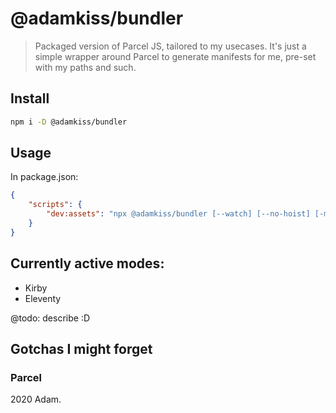 # @adamkiss/bundler

> Packaged version of Parcel JS, tailored to my usecases. It's just a simple wrapper around Parcel to generate manifests for me, pre-set with my paths and such.

## Install

``` bash
npm i -D @adamkiss/bundler
```

## Usage

In package.json:

``` json
{
	"scripts": {
		"dev:assets": "npx @adamkiss/bundler [--watch] [--no-hoist] [-m MODE]"
 	}
}
```

## Currently active modes:

- Kirby
- Eleventy

@todo: describe :D

## Gotchas I might forget

### Parcel

2020 Adam.
